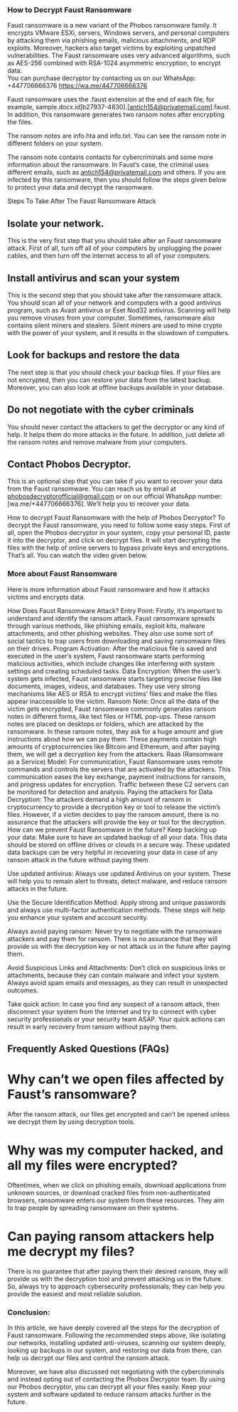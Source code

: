 
### How to Decrypt Faust Ransomware

Faust ransomware is a new variant of the Phobos ransomware family. It encrypts VMware ESXi, servers, Windows servers, and personal computers by attacking them via phishing emails, malicious attachments, and RDP exploits. Moreover, hackers also target victims by exploiting unpatched vulnerabilities. The Faust ransomware uses very advanced algorithms, such as AES-256 combined with RSA-1024 asymmetric encryption, to encrypt data.  
You can purchase decryptor by contacting us on our WhatsApp: +447706666376
https://wa.me/447706666376

Faust ransomware uses the .faust extension at the end of each file, for example, sample.docx.id[b27937-4830].[antich154@privatemail.com].faust. In addition, this ransomware generates two ransom notes after encrypting the files. 

The ransom notes are info.hta and info.txt. You can see the ransom note in different folders on your system.

The ransom note contains contacts for cybercriminals and some more information about the ransomware. In Faust’s case, the criminal uses different emails, such as antich154@privatemail.com and others. If you are infected by this ransomware, then you should follow the steps given below to protect your data and decrypt the ransomware.

Steps To Take After The Faust Ransomware Attack
## Isolate your network.
This is the very first step that you should take after an Faust ransomware attack. First of all, turn off all of your computers by unplugging the power cables, and then turn off the internet access to all of your computers.

## Install antivirus and scan your system
This is the second step that you should take after the ransomware attack. You should scan all of your network and computers with a good antivirus program, such as Avast antivirus or Eset Nod32 antivirus. Scanning will help you remove viruses from your computer. Sometimes, ransomware also contains silent miners and stealers. Silent miners are used to mine crypto with the power of your system, and it results in the slowdown of computers. 

## Look for backups and restore the data
The next step is that you should check your backup files. If your files are not encrypted, then you can restore your data from the latest backup. Moreover, you can also look at offline backups available in your database.

## Do not negotiate with the cyber criminals
You should never contact the attackers to get the decryptor or any kind of help. It helps them do more attacks in the future. In addition, just delete all the ransom notes and remove malware from your computers.

## Contact Phobos Decryptor.
This is an optional step that you can take if you want to recover your data from the Faust ransomware. You can reach us by email at phobosdecryptorofficial@gmail.com or on our official WhatsApp number: [wa.me/+447706666376]. We’ll help you to recover your data.

How to decrypt Faust Ransomware with the help of Phobos Decryptor?
To decrypt the Faust ransomware, you need to follow some easy steps. First of all, open the Phobos decryptor in your system, copy your personal ID, paste it into the decryptor, and click on decrypt files. It will start decrypting the files with the help of online servers to bypass private keys and encryptions. That’s all. You can watch the video given below.


### More about Faust Ransomware
Here is more information about Faust ransomware and how it attacks victims and encrypts data.

How Does Faust Ransomware Attack?
Entry Point: Firstly, it’s important to understand and identify the ransom attack. Faust ransomware spreads through various methods, like phishing emails, exploit kits, malware attachments, and other phishing websites. They also use some sort of social tactics to trap users from downloading and saving ransomware files on their drives.
Program Activation: After the malicious file is saved and executed in the user’s system, Faust ransomware starts performing malicious activities, which include changes like interfering with system settings and creating scheduled tasks.
Data Encryption: When the user’s system gets infected, Faust ransomware starts targeting precise files like documents, images, videos, and databases. They use very strong mechanisms like AES or RSA to encrypt victims’ files and make the files appear inaccessible to the victim.
Ransom Note: Once all the data of the victim gets encrypted, Faust ransomware commonly generates ransom notes in different forms, like text files or HTML pop-ups. These ransom notes are placed on desktops or folders, which are attacked by the ransomware. In these ransom notes, they ask for a huge amount and give instructions about how we can pay them. These payments contain high amounts of cryptocurrencies like Bitcoin and Ethereum, and after paying them, we will get a decryption key from the attackers.
Raas (Ransomware as a Service) Model: For communication, Faust Ransomware uses remote commands and controls the servers that are activated by the attackers. This communication eases the key exchange, payment instructions for ransom, and progress updates for encryption. Traffic between these C2 servers can be monitored for detection and analysis.
Paying the attackers for Data Decryption: The attackers demand a high amount of ransom in cryptocurrency to provide a decryption key or tool to release the victim’s files. However, if a victim decides to pay the ransom amount, there is no assurance that the attackers will provide the key or tool for the decryption.
How can we prevent Faust Ransomware in the future?
Keep backing up your data: Make sure to have an updated backup of all your data. This data should be stored on offline drives or clouds in a secure way. These updated data backups can be very helpful in recovering your data in case of any ransom attack in the future without paying them.

Use updated antivirus: Always use updated Antivirus on your system. These will help you to remain alert to threats, detect malware, and reduce ransom attacks in the future. 

Use the Secure Identification Method: Apply strong and unique passwords and always use multi-factor authentication methods. These steps will help you enhance your system and account security.

Always avoid paying ransom: Never try to negotiate with the ransomware attackers and pay them for ransom. There is no assurance that they will provide us with the decryption key or not attack us in the future after paying them.

Avoid Suspicious Links and Attachments: Don’t click on suspicious links or attachments, because they can contain malware and infect your system. Always avoid spam emails and messages, as they can result in unexpected outcomes.

Take quick action: In case you find any suspect of a ransom attack, then disconnect your system from the internet and try to connect with cyber security professionals or your security team ASAP. Your quick actions can result in early recovery from ransom without paying them.

## Frequently Asked Questions (FAQs)
# Why can’t we open files affected by Faust’s ransomware?
After the ransom attack, our files get encrypted and can’t be opened unless we decrypt them by using decryption tools.

# Why was my computer hacked, and all my files were encrypted?
Oftentimes, when we click on phishing emails, download applications from unknown sources, or download cracked files from non-authenticated browsers, ransomware enters our system from these resources. They aim to trap people by spreading ransomware on their systems.

# Can paying ransom attackers help me decrypt my files?
There is no guarantee that after paying them their desired ransom, they will provide us with the decryption tool and prevent attacking us in the future. So, always try to approach cybersecurity professionals; they can help you provide the easiest and most reliable solution.

### Conclusion:
In this article, we have deeply covered all the steps for the decryption of Faust ransomware. Following the recommended steps above, like isolating our networks, installing updated anti-viruses, scanning our system deeply, looking up backups in our system, and restoring our data from there, can help us decrypt our files and control the ransom attack.

Moreover, we have also discussed not negotiating with the cybercriminals and instead opting out of contacting the Phobos Decryptor team. By using our Phobos decryptor, you can decrypt all your files easily. Keep your system and software updated to reduce ransom attacks further in the future.
